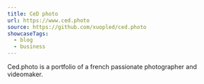 ```yaml
---
title: CeD photo
url: https://www.ced.photo
source: https://github.com/xuopled/ced.photo
showcaseTags:
  - blog
  - business
---
```

Ced.photo is a portfolio of a french passionate photographer and videomaker.
